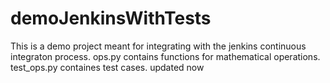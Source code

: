 # demoJenkinsWithTests
This is a demo project meant for integrating with the jenkins continuous integraton process.
ops.py contains functions for mathematical operations.
test_ops.py containes test cases.
updated now
